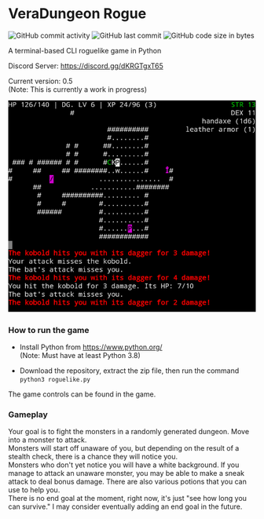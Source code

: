 # VeraDungeon Rogue

![GitHub commit activity](https://img.shields.io/github/commit-activity/m/fungamer2-2/VeraDungeon-Rogue)
![GitHub last commit](https://img.shields.io/github/last-commit/fungamer2-2/VeraDungeon-Rogue)
![GitHub code size in bytes](https://img.shields.io/github/languages/code-size/fungamer2-2/VeraDungeon-Rogue)

A terminal-based CLI roguelike game in Python

Discord Server: https://discord.gg/dKRGTgxT65

Current version: 0.5 <br />
(Note: This is currently a work in progress)

![image](./images/roguelike_image.png)

### How to run the game<br />
- Install Python from https://www.python.org/<br />
(Note: Must have at least Python 3.8)

- Download the repository, extract the zip file, then run the command `python3 roguelike.py`

The game controls can be found in the game.

### Gameplay
Your goal is to fight the monsters in a randomly generated dungeon. Move into a monster to attack. <br />
Monsters will start off unaware of you, but depending on the result of a stealth check, there is a chance they will notice you. <br />
Monsters who don't yet notice you will have a white background. If you manage to attack an unaware monster, you may be able to make a sneak attack to deal bonus damage.
There are also various potions that you can use to help you. <br />
There is no end goal at the moment, right now, it's just "see how long you can survive." I may consider eventually adding an end goal in the future.
